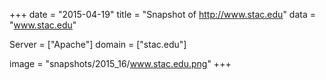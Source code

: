 
+++
date = "2015-04-19"
title = "Snapshot of http://www.stac.edu"
data = "www.stac.edu"

Server = ["Apache"]
domain = ["stac.edu"]

  image = "snapshots/2015_16/www.stac.edu.png"
+++
#
